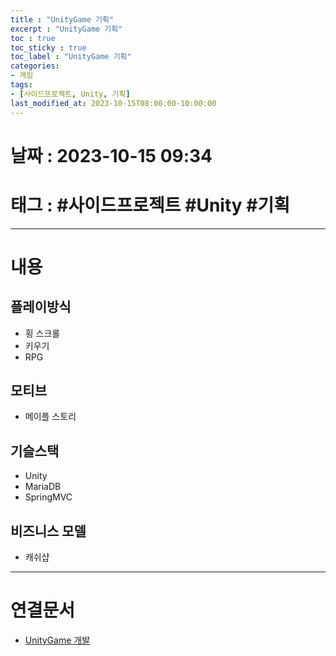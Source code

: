 ```yaml
---
title : "UnityGame 기획"
excerpt : "UnityGame 기획"
toc : true
toc_sticky : true
toc_label : "UnityGame 기획"
categories:
- 게임
tags:
- [사이드프로젝트, Unity, 기획]
last_modified_at: 2023-10-15T08:00:00-10:00:00
---
```


# 날짜 : 2023-10-15 09:34

# 태그 : #사이드프로젝트 #Unity #기획 
---

# 내용

## 플레이방식
- 횡 스크롤 
- 키우기
- RPG

## 모티브
- 메이플 스토리

## 기슬스택
- Unity
- MariaDB
- SpringMVC

## 비즈니스 모델
- 캐쉬샵

---

# 연결문서
- [UnityGame 개발](../../게임/게임-UnityGame-개발)